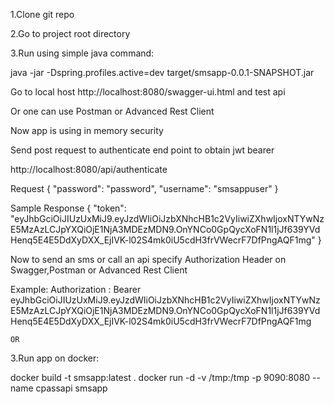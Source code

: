 1.Clone git repo

2.Go to project root directory

3.Run using simple java command:

java -jar -Dspring.profiles.active=dev target/smsapp-0.0.1-SNAPSHOT.jar

Go to local host http://localhost:8080/swagger-ui.html and test api

Or one can use Postman or Advanced Rest Client

Now app is using in memory security

Send post request to authenticate end point to obtain jwt bearer

http://localhost:8080/api/authenticate

Request
{
  "password": "password",
  "username": "smsappuser"
}

Sample Response
{
"token": "eyJhbGciOiJIUzUxMiJ9.eyJzdWIiOiJzbXNhcHB1c2VyIiwiZXhwIjoxNTYwNzE5MzAzLCJpYXQiOjE1NjA3MDEzMDN9.OnYNCo0GpQycXoFN1l1jJf639YVdHenq5E4E5DdXyDXX_EjIVK-l02S4mk0iU5cdH3frVWecrF7DfPngAQF1mg"
}

Now to send an sms or call an api specify Authorization Header on Swagger,Postman or Advanced Rest Client

Example: Authorization : Bearer eyJhbGciOiJIUzUxMiJ9.eyJzdWIiOiJzbXNhcHB1c2VyIiwiZXhwIjoxNTYwNzE5MzAzLCJpYXQiOjE1NjA3MDEzMDN9.OnYNCo0GpQycXoFN1l1jJf639YVdHenq5E4E5DdXyDXX_EjIVK-l02S4mk0iU5cdH3frVWecrF7DfPngAQF1mg


	OR

3.Run app on docker:

docker build -t smsapp:latest .
docker run -d -v /tmp:/tmp -p 9090:8080  --name cpassapi smsapp



